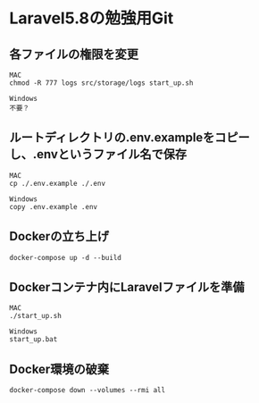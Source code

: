# Laravel5.8の勉強用Git

## 各ファイルの権限を変更
```
MAC
chmod -R 777 logs src/storage/logs start_up.sh

Windows
不要？
```

## ルートディレクトリの.env.exampleをコピーし、.envというファイル名で保存
```
MAC
cp ./.env.example ./.env

Windows
copy .env.example .env
```

## Dockerの立ち上げ
`docker-compose up -d --build`

## Dockerコンテナ内にLaravelファイルを準備
```
MAC
./start_up.sh

Windows 
start_up.bat
```

## Docker環境の破棄
```
docker-compose down --volumes --rmi all
```

